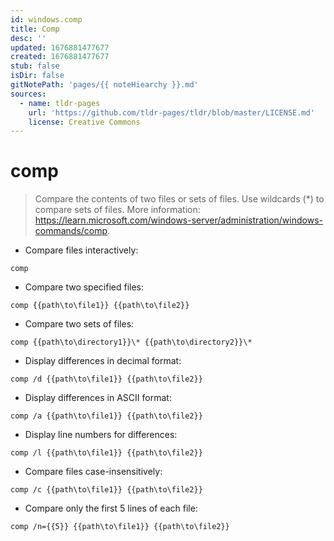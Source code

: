 ```yaml
---
id: windows.comp
title: Comp
desc: ''
updated: 1676881477677
created: 1676881477677
stub: false
isDir: false
gitNotePath: 'pages/{{ noteHiearchy }}.md'
sources:
  - name: tldr-pages
    url: 'https://github.com/tldr-pages/tldr/blob/master/LICENSE.md'
    license: Creative Commons
---
```

# comp

> Compare the contents of two files or sets of files.
> Use wildcards (\*) to compare sets of files.
> More information: <https://learn.microsoft.com/windows-server/administration/windows-commands/comp>.

- Compare files interactively:

`comp`

- Compare two specified files:

`comp {{path\to\file1}} {{path\to\file2}}`

- Compare two sets of files:

`comp {{path\to\directory1}}\* {{path\to\directory2}}\*`

- Display differences in decimal format:

`comp /d {{path\to\file1}} {{path\to\file2}}`

- Display differences in ASCII format:

`comp /a {{path\to\file1}} {{path\to\file2}}`

- Display line numbers for differences:

`comp /l {{path\to\file1}} {{path\to\file2}}`

- Compare files case-insensitively:

`comp /c {{path\to\file1}} {{path\to\file2}}`

- Compare only the first 5 lines of each file:

`comp /n={{5}} {{path\to\file1}} {{path\to\file2}}`

